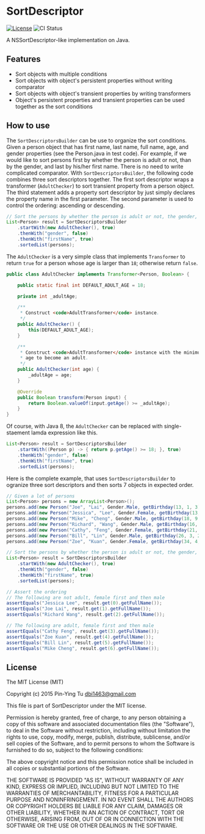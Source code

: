 SortDescriptor
================
[![License](http://img.shields.io/badge/license-MIT-blue.svg)](http://opensource.org/licenses/MIT)
![CI Status](https://travis-ci.org/dbi1463/SortDescriptor.svg?branch=master)

A NSSortDescriptor-like implementation on Java.

## Features
* Sort objects with multiple conditions
* Sort objects with object's persistent properties without writing comparator
* Sort objects with object's transient properties by writing transformers
* Object's persistent properties and transient properties can be used together as the sort conditions

## How to use
The `SortDescriptorsBuilder` can be use to organize the sort conditions. Given a person object that has first name, last name, full name, age, and gender properties (see the Person.java in test code). For example, if we would like to sort persons first by whether the person is adult or not, than by the gender, and last by his/her first name. There is no need to write complicated comparator. With `SortDescriptorsBuilder`, the following code combines three sort descriptors together. The first sort descriptor wraps a transformer (`AdultChecker`) to sort transient property from a person object. The third statement adds a property sort descriptor by just simply declares the property name in the first parameter. The second parameter is used to control the ordering: ascending or descending.

```java
// Sort the persons by whether the person is adult or not, the gender, and the first name
List<Person> result = SortDescriptorsBuilder
	.startWith(new AdultChecker(), true)
	.thenWith("gender", false)
	.thenWith("firstName", true)
	.sortedList(persons);
```

The `AdultChecker` is a very simple class that implements `Transformer` to return `true` for a person whose age is larger than `18`; otherwise return `false`.

```java
public class AdultChecker implements Transformer<Person, Boolean> {

	public static final int DEFAULT_ADULT_AGE = 18;

	private int _adultAge;

	/**
	 * Construct <code>AdultTransformer</code> instance.
	 */
	public AdultChecker() {
		this(DEFAULT_ADULT_AGE);
	}

	/**
	 * Construct <code>AdultTransformer</code> instance with the minimum
	 * age to become an adult.
	 */
	public AdultChecker(int age) {
		_adultAge = age;
	}

	@Override
	public Boolean transform(Person input) {
		return Boolean.valueOf(input.getAge() >= _adultAge);
	}
}
```

Of course, with Java 8, the `AdultChecker` can be replaced with single-staement lamda expression like this.

```java
List<Person> result = SortDescriptorsBuilder
	.startWith((Person p) -> { return p.getAge() >= 18; }, true)
	.thenWith("gender", false)
	.thenWith("firstName", true)
	.sortedList(persons);
```

Here is the complete example, that uses `SortDescriptorsBuilder` to ogranize three sort descriptors and then sorts 7 objects in expected order.

```java
// Given a lot of persons
List<Person> persons = new ArrayList<Person>();
persons.add(new Person("Joe", "Lai", Gender.Male, getBirthday(13, 1, 3)));
persons.add(new Person("Jessica", "Lee", Gender.Female, getBirthday(13, 11, 23)));
persons.add(new Person("Mike", "Cheng", Gender.Male, getBirthday(18, 9, 3)));
persons.add(new Person("Richard", "Wang", Gender.Male, getBirthday(16, 7, 13)));
persons.add(new Person("Cathy", "Feng", Gender.Female, getBirthday(21, 5, 9)));
persons.add(new Person("Bill", "Lin", Gender.Male, getBirthday(26, 3, 22)));
persons.add(new Person("Zoe", "Kuan", Gender.Female, getBirthday(34, 4, 30)));

// Sort the persons by whether the person is adult or not, the gender, and the first name
List<Person> result = SortDescriptorsBuilder
	.startWith(new AdultChecker(), true)
	.thenWith("gender", false)
	.thenWith("firstName", true)
	.sortedList(persons);

// Assert the ordering
// The following are not adult, female first and then male
assertEquals("Jessica Lee", result.get(0).getFullName());
assertEquals("Joe Lai", result.get(1).getFullName());
assertEquals("Richard Wang", result.get(2).getFullName());

// The following are adult, female first and then male
assertEquals("Cathy Feng", result.get(3).getFullName());
assertEquals("Zoe Kuan", result.get(4).getFullName());
assertEquals("Bill Lin", result.get(5).getFullName());
assertEquals("Mike Cheng", result.get(6).getFullName());
```

## License
The MIT License (MIT)

Copyright (c) 2015 Pin-Ying Tu <dbi1463@gmail.com>

This file is part of SortDescriptor under the MIT license.

Permission is hereby granted, free of charge, to any person obtaining a copy
of this software and associated documentation files (the "Software"), to deal
in the Software without restriction, including without limitation the rights
to use, copy, modify, merge, publish, distribute, sublicense, and/or sell
copies of the Software, and to permit persons to whom the Software is
furnished to do so, subject to the following conditions:

The above copyright notice and this permission notice shall be included in
all copies or substantial portions of the Software.

THE SOFTWARE IS PROVIDED "AS IS", WITHOUT WARRANTY OF ANY KIND, EXPRESS OR
IMPLIED, INCLUDING BUT NOT LIMITED TO THE WARRANTIES OF MERCHANTABILITY,
FITNESS FOR A PARTICULAR PURPOSE AND NONINFRINGEMENT. IN NO EVENT SHALL THE
AUTHORS OR COPYRIGHT HOLDERS BE LIABLE FOR ANY CLAIM, DAMAGES OR OTHER
LIABILITY, WHETHER IN AN ACTION OF CONTRACT, TORT OR OTHERWISE, ARISING FROM,
OUT OF OR IN CONNECTION WITH THE SOFTWARE OR THE USE OR OTHER DEALINGS IN
THE SOFTWARE.
